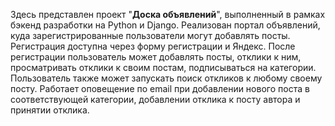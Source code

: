 Здесь представлен проект "**Доска объявлений**", выполненный в рамках бэкенд разработки на Python и Django.
Реализован портал объявлений, куда зарегистрированные пользователи могут добавлять посты. Регистрация доступна через форму регистрации и Яндекс.
После регистрации пользователь может добавлять посты, отклики к ним, просматривать отклики к своим постам, подписываться на категории.
Пользователь также может запускать поиск откликов к любому своему посту.
Работает оповещение по email при добавлении нового поста в соответствующей категории, добавлении отклика к посту автора и принятии отклика.
